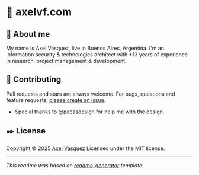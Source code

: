 # :rocket: axelvf.com

## :space_invader: About me

My name is Axel Vasquez, live in Buenos Aires, Argentina. I'm an information security & technologies architect with +13 years of experience in research, project management & development.

## :blue_heart: Contributing

Pull requests and stars are always welcome. For bugs, questions and feature requests, [please create an issue](https://github.com/axelvf/axelvf.github.io/issues).

* Special thanks to [@pecasdesign](https://github.com/pecasdesign) for help me with the design.


## :black_nib: License

Copyright © 2025 [Axel Vasquez](https://github.com/axelvf)
Licensed under the MIT license.

***

_This readme was based on [readme-generator](https://github.com/jonschlinkert/readme-generator) template._